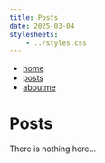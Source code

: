 ```yaml
---
title: Posts
date: 2025-03-04
stylesheets:
    - ../styles.css
---
```

<nav>
  <ul>
    <li><a href="../index.html">home</a></li>
    <li><a href="posts.html">posts</a></li>
    <li><a href="../aboutme/aboutme.html">aboutme</a></li>
  </ul>
</nav>

# Posts
There is nothing here...

